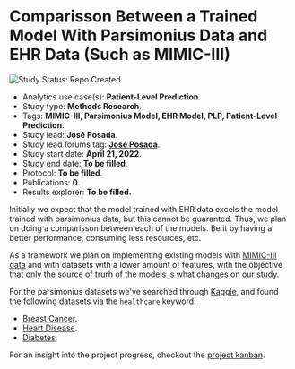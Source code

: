 Comparisson Between a Trained Model With Parsimonius Data and EHR Data (Such as MIMIC-III)
=============

<img src="https://img.shields.io/badge/Study%20Status-Repo%20Created-lightgray.svg" alt="Study Status: Repo Created">

- Analytics use case(s): **Patient-Level Prediction**.
- Study type: **Methods Research**.
- Tags: **MIMIC-III, Parsimonius Model, EHR Model, PLP, Patient-Level Prediction**.
- Study lead: **José Posada**.
- Study lead forums tag: **[José Posada](https://forums.ohdsi.org/u/jposada)**.
- Study start date: **April 21, 2022**.
- Study end date: **To be filled**.
- Protocol: **To be filled**.
- Publications: **0**.
- Results explorer: **To be filled.**

Initially we expect that the model trained with EHR data excels the model trained with parsimonius data, but this cannot be guaranted. Thus, we plan on doing a comparisson between each of the models. Be it by having a better performance, consuming less resources, etc.

As a framework we plan on implementing existing models with [MIMIC-III data](https://physionet.org/content/mimic3wdb/1.0/) and with datasets with a lower amount of features, with the objective that only the source of trurh of the models is what changes on our study.

For the parsimonius datasets we've searched through [Kaggle](https://www.kaggle.com/), and found the following datasets via the `healthcare` keyword:
  - [Breast Cancer](https://www.kaggle.com/datasets/jainilcoder/breast-cancer-dataset).
  - [Heart Disease](https://www.kaggle.com/datasets/kamilpytlak/personal-key-indicators-of-heart-disease).
  - [Diabetes](https://www.kaggle.com/datasets/uciml/pima-indians-diabetes-database).

For an insight into the project progress, checkout the [project kanban](https://github.com/EddAngulo/bioinf_202210_final_project/projects/1).
